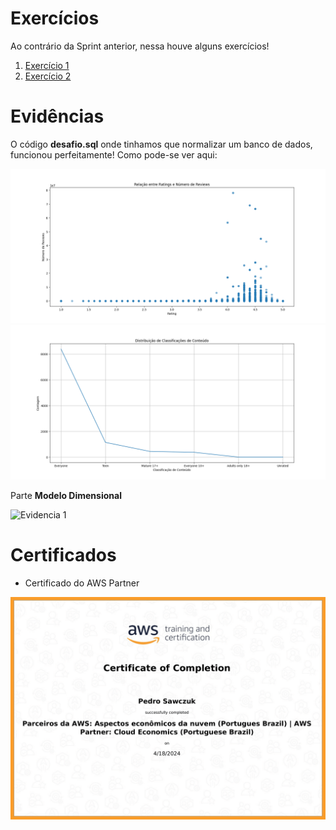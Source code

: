<!--
# Instruções

Neste arquivo você irá apresentar suas entregas da Sprint corrente. Observe que existem 4 diretórios no exemplo: **exercícios**, **certificados** e **evidências**.

 - O diretório **exercícios** corresponde ao local onde você irá adicionar o código-fonte das atividades de codificação da Sprint, quando houver.
 - O diretório **evidências** você pode utilizar para adicionar imagens demonstrando a execução/resultados de atividades, quando necessário.
 - O diretório **certificados** é o local onde você irá armazenar os certificados dos cursos solicitados durante a sprint. O nome de cada certificado de corresponder ao título do curso.
 - O diretório **desafio** é o local onde você irá armazenar a resolução do que se pede no desafio, todos recursos que você considerar importante deverá está dentro desse diretório.

Utilize o arquivo README.md da Sprint para organizar todas as suas entregas. Faça referência aos arquivos de código-fonte. Evite colocar código diretamente no Markdown pois dificulta nossa avaliação.
 -->

# Exercícios

Ao contrário da Sprint anterior, nessa houve alguns exercícios!

1. [Exercício 1](exercicios/ex-01.py)
2. [Exercício 2](exercicios/ex-02.py)

# Evidências

O código **desafio.sql** onde tinhamos que normalizar um banco de dados, funcionou perfeitamente! Como pode-se ver aqui:

![Evidencia 1](evidencias/evidencia-04.png)
![Evidencia 1](evidencias/evidencia-03.png)

Parte **Modelo Dimensional**

![Evidencia 1](evidencias/evidencia-5.png)

# Certificados

- Certificado do AWS Partner

![AWS Skill Builder](certificados/aws-certificado.png)
